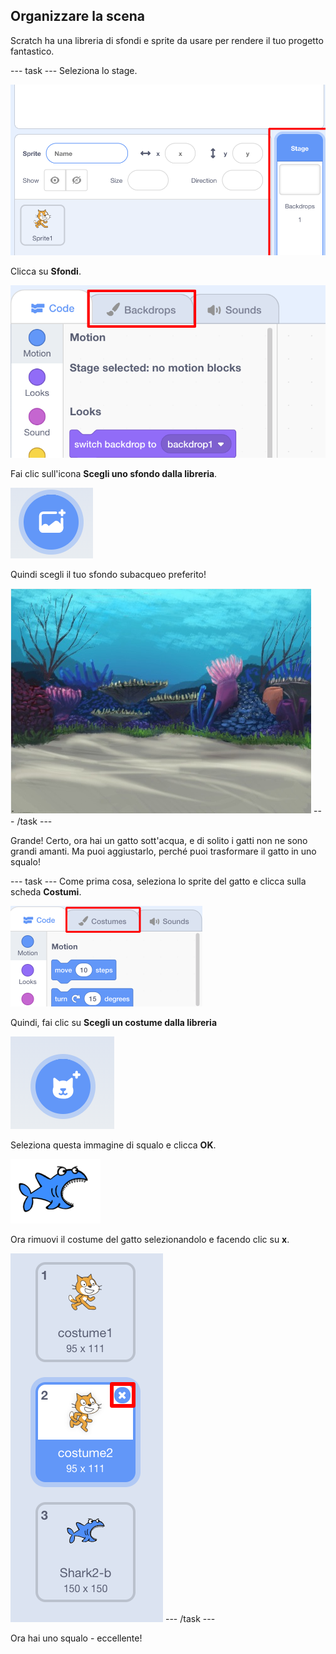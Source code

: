 ## Organizzare la scena

Scratch ha una libreria di sfondi e sprite da usare per rendere il tuo progetto fantastico.

\--- task \--- Seleziona lo stage.

![Selezione dello stage](images/looksSelectStage.png)

Clicca su **Sfondi**.

![La scheda Sfondi](images/looksBackdrops.png)

Fai clic sull'icona **Scegli uno sfondo dalla libreria**.

![L'icona Scegli uno sfondo](images/looksChooseBg.png)

Quindi scegli il tuo sfondo subacqueo preferito!

![Una scena subacquea](images/looksUnderwater.png) \--- /task \---

Grande! Certo, ora hai un gatto sott'acqua, e di solito i gatti non ne sono grandi amanti. Ma puoi aggiustarlo, perché puoi trasformare il gatto in uno squalo!

\--- task \--- Come prima cosa, seleziona lo sprite del gatto e clicca sulla scheda **Costumi**.

![](images/cool2.png)

Quindi, fai clic su **Scegli un costume dalla libreria**

![](images/cool3.png)

Seleziona questa immagine di squalo e clicca **OK**.

![Il costume dello squalo](images/looksShark.png)

Ora rimuovi il costume del gatto selezionandolo e facendo clic su **x**.

![](images/coolDeleteCostumes.png) \--- /task \---

Ora hai uno squalo - eccellente!